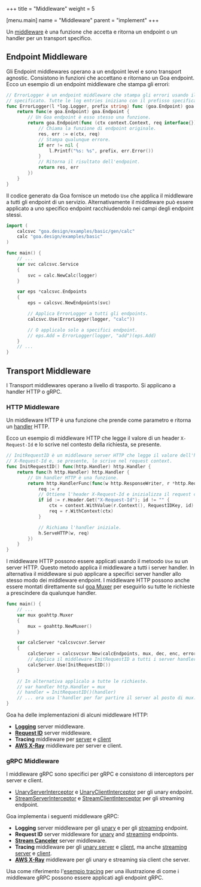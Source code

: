 +++
title = "Middleware"
weight = 5

[menu.main]
name = "Middleware"
parent = "implement"
+++

Un [middleware](https://godoc.org/goa.design/goa/middleware) è una funzione che accetta
e ritorna un endpoint o un handler per un transport specifico.

## Endpoint Middleware

Gli Endpoint middlewares operano a un endpoint level e sono transport agnostic.
Consistono in funzioni che accettano e ritornano un Goa endpoint. 
Ecco un esempio di un endpoint middleware che stampa gli errori:

```go
// ErrorLogger è un endpoint middleware che stampa gli errori usando il logger
// specificato. Tutte le log entries iniziano con il prefisso specificato.
func ErrorLogger(l *log.Logger, prefix string) func (goa.Endpoint) goa.Endpoint {
    return func(e goa.Endpoint) goa.Endpoint {
        // Un Goa endpoint è esso stesso una funzione.
        return goa.Endpoint(func (ctx context.Context, req interface{}) (interface{}, error) {
            // Chiama la funzione di endpoint originale.
            res, err := e(ctx, req)
            // Stampa qualunque errore.
            if err != nil {
                l.Printf("%s: %s", prefix, err.Error())
            }
            // Ritorna il risultato dell'endpoint.
            return res, err
        })
    }
}
```

Il codice generato da Goa fornisce un metodo `Use` che applica il middleware
a tutti gli endpoint di un servizio. Alternativamente il middleware può essere 
applicato a uno specifico endpoint racchiudendolo nei campi degli endpoint stessi.

```go
import (
    calcsvc "goa.design/examples/basic/gen/calc"
    calc "goa.design/examples/basic"
)

func main() {
    // ...
    var svc calcsvc.Service
    {
        svc = calc.NewCalc(logger)
    }

    var eps *calcsvc.Endpoints
    {
        eps = calcsvc.NewEndpoints(svc)

        // Applica ErrorLogger a tutti gli endpoints.
        calcsvc.Use(ErrorLogger(logger, "calc"))

        // O applicalo solo a specifici endpoint.
        // eps.Add = ErrorLogger(logger, "add")(eps.Add)
    }
    // ...
}
```

## Transport Middleware

I Transport middlewares operano a livello di trasporto. Si applicano a
handler HTTP o gRPC.

### HTTP Middleware

Un middleware HTTP è una funzione che prende come parametro e ritorna
un [handler](https://golang.org/pkg/net/http/#Handler) HTTP.

Ecco un esempio di middleware HTTP che legge il valore di un header
`X-Request-Id` e lo scrive nel contesto della richiesta, se presente.

```go
// InitRequestID è un middleware server HTTP che legge il valore dell'header
// X-Request-Id e, se presente, lo scrive nel request context.
func InitRequestID() func(http.Handler) http.Handler {
    return func(h http.Handler) http.Handler {
        // Un handler HTTP è una funzione.
        return http.HandlerFunc(func(w http.ResponseWriter, r *http.Request) {
            req := r
            // Ottiene l'header X-Request-Id e inizializza il request context.
            if id := r.Header.Get("X-Request-Id"); id != "" {
                ctx = context.WithValue(r.Context(), RequestIDKey, id)
                req = r.WithContext(ctx)
            }

            // Richiama l'handler iniziale.
            h.ServeHTTP(w, req)
        })
    }
}
```

I middleware HTTP possono essere applicati usando il metoodo `Use` su un server HTTP. 
Questo metodo applica il middleware a tutti i server handler.
In alternativa il middleware si può applicare a specifici server handler
allo stesso modo dei middleware endpoint.
I middleware HTTP possono anche essere montati direttamente sul
[goa Muxer](https://godoc.org/goa.design/goa/http#Muxer) per eseguirlo su
tutte le richieste a prescindere da qualunque handler.

```go
func main() {
    // ...
    var mux goahttp.Muxer
    {
        mux = goahttp.NewMuxer()
    }

    var calcServer *calcsvcsvr.Server
    {
        calcServer = calcsvcsvr.New(calcEndpoints, mux, dec, enc, errorHandler(logger))
        // Applica il middleware InitRequestID a tutti i server handler.
        calcServer.Use(InitRequestID())
    }

    // In alternativa applicalo a tutte le richieste.
    // var handler http.Handler = mux
    // handler = InitRequestID()(handler)
    // ... ora usa l'handler per far partire il server al posto di mux.
}
```

Goa ha delle implementazioni di alcuni middleware HTTP:

* [**Logging**](https://godoc.org/goa.design/goa/http/middleware#Log) server
  middleware.
* [**Request ID**](https://godoc.org/goa.design/goa/http/middleware#RequestID)
  server middleware.
* **Tracing** middleware per [server](https://godoc.org/goa.design/goa/http/middleware#Trace)
  e [client](https://godoc.org/goa.design/goa/http/middleware#WrapDoer)
* [**AWS X-Ray**](https://godoc.org/goa.design/goa/http/middleware/xray)
  middleware per server e client.

### gRPC Middleware

I middleware gRPC sono specifici per gRPC e consistono di interceptors per server e client.

* [UnaryServerInterceptor](https://godoc.org/google.golang.org/grpc#UnaryServerInterceptor)
e [UnaryClientInterceptor](https://godoc.org/google.golang.org/grpc#UnaryClientInterceptor)
per gli unary endpoint.
* [StreamServerInterceptor](https://godoc.org/google.golang.org/grpc#StreamServerInterceptor)
e [StreamClientInterceptor](https://godoc.org/google.golang.org/grpc#StreamClientInterceptor)
per gli streaming endpoint.

Goa implementa i seguenti middleware gRPC:

* **Logging** server middleware per gli [unary](https://godoc.org/goa.design/goa/grpc/middleware#UnaryServerLog)
  e per gli [streaming](https://godoc.org/goa.design/goa/grpc/middleware#StreamServerLog)
  endpoint.
* **Request ID** server middleware for [unary](https://godoc.org/goa.design/goa/grpc/middleware#UnaryRequestID)
  and [streaming](https://godoc.org/goa.design/goa/grpc/middleware#StreamRequestID)
  endpoints.
* [**Stream Canceler**](https://godoc.org/goa.design/goa/grpc/middleware#StreamCanceler)
  server middleware.
* **Tracing** middleware per gli [unary server](https://godoc.org/goa.design/goa/grpc/middleware#UnaryServerTrace)
  e [client](https://godoc.org/goa.design/goa/grpc/middleware#UnaryClientTrace), ma anche
  [streaming server](https://godoc.org/goa.design/goa/grpc/middleware#StreamServerTrace) e [client](https://godoc.org/goa.design/goa/grpc/middleware#StreamClientTrace).
* [**AWS X-Ray**](https://godoc.org/goa.design/goa/grpc/middleware/xray)
  middleware per gli unary e streaming sia client che server.

Usa come riferimento l'[esempio tracing](https://github.com/goadesign/examples/blob/master/tracing)
per una illustrazione di come i middleware gRPC possono essere applicati agli endpoint gRPC.